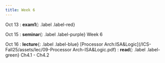 ```yaml
---
title: Week 6
---
```


Oct 13
: **exam1**{: .label .label-red}

Oct 15
: **seminar**{: .label .label-purple} Week 6

Oct 16
: **lecture**{: .label .label-blue} [Processor Arch:ISA&Logic](/ICS-Fall25/assets/lec/09-Processor Arch-ISA&Logic.pdf)
  : **read**{: .label .label-green} Ch4.1 - Ch4.2